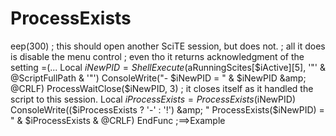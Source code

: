 # ProcessExists
eep(300)     ; this should open another SciTE session, but does not.     ; all it does is disable the menu control     ; even tho it returns acknowledgment of the setting   =(...     Local $iNewPID = ShellExecute($aRunningScites[$iActive][5], '"' &amp; @ScriptFullPath &amp; '"')     ConsoleWrite("-   $iNewPID = " &amp; $iNewPID &amp; @CRLF)      ProcessWaitClose($iNewPID, 3) ; it closes itself as it handled the script to this session.      Local $iProcessExists = ProcessExists($iNewPID)     ConsoleWrite(($iProcessExists ? '-' : '!') &amp; "   ProcessExists($iNewPID) = " &amp; $iProcessExists &amp; @CRLF) EndFunc   ;==>Example
